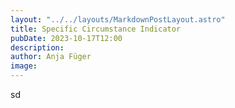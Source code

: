 ```yaml
---
layout: "../../layouts/MarkdownPostLayout.astro"
title: Specific Circumstance Indicator
pubDate: 2023-10-17T12:00
description: 
author: Anja Füger
image: 
---
```


sd